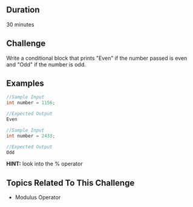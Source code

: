 ## Duration
30 minutes

## Challenge
Write a conditional block that prints "Even" if the number passed is even and "Odd" if the number is odd.
  
## Examples
```java
//Sample Input
int number = 1156;

//Expected Output
Even
```

```java
//Sample Input
int number = 2433;

//Expected Output
Odd
```

**HINT:** look into the % operator  

## Topics Related To This Challenge
- Modulus Operator